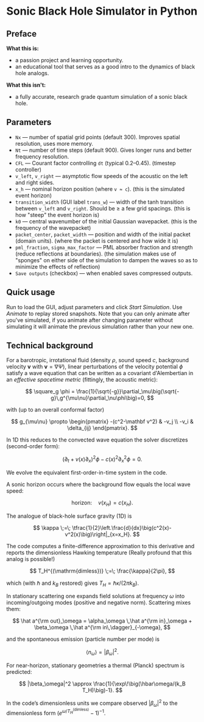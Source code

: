 # Sonic Black Hole Simulator in Python

## Preface
**What this is:** 
- a passion project and learning opportunity.
- an educational tool that serves as a good intro to the dynamics of black hole analogs.

**What this isn't:**
- a fully accurate, research grade quantum simulation of a sonic black hole.

## Parameters
- `Nx` — number of spatial grid points (default 300). Improves spatial resolution, uses more memory.
- `Nt` — number of time steps (default 900). Gives longer runs and better frequency resolution.
- `CFL` — Courant factor controlling `dt` (typical 0.2–0.45). (timestep controller)
- `v_left`, `v_right` — asymptotic flow speeds of the acoustic on the left and right sides.
- `x_h` — nominal horizon position (where `v ≈ c`). (this is the simulated event horizon)
- `transition_width` (GUI label `trans_w`) — width of the tanh transition between `v_left` and `v_right`. Should be ≥ a few grid spacings. (this is how "steep" the event horizon is)
- `k0` — central wavenumber of the initial Gaussian wavepacket. (this is the frequency of the wavepacket)
- `packet_center`, `packet_width` — position and width of the initial packet (domain units). (where the packet is centered and how wide it is)
- `pml_fraction`, `sigma_max_factor` — PML absorber fraction and strength (reduce reflections at boundaries). (the simulation makes use of "sponges" on either side of the simulation to dampen the waves so as to minimize the effects of reflection)
- `Save outputs` (checkbox) — when enabled saves compressed outputs.

## Quick usage
Run to load the GUI, adjust parameters and click *Start Simulation*. Use *Animate* to replay stored snapshots. Note that you can only animate after you've simulated, if you animate after changing parameter without simulating it will animate the previous simulation rather than your new one.

## Technical background

For a barotropic, irrotational fluid (density $\rho$, sound speed $c$, background velocity $\mathbf v$ with $\mathbf v=\nabla\Psi$), linear perturbations of the velocity potential $\phi$ satisfy a wave equation that can be written as a covariant d'Alembertian in an *effective spacetime metric* (fittingly, the acoustic metric):

$$
\square_g \phi
= \frac{1}{\sqrt{-g}}\partial_\mu\big(\sqrt{-g}\,g^{\mu\nu}\partial_\nu\phi\big)=0,
$$

with (up to an overall conformal factor)

$$
g_{\mu\nu} \propto
\begin{pmatrix}
-(c^2-\mathbf v^2) & -v_j \\
-v_i & \delta_{ij}
\end{pmatrix}.
$$

In 1D this reduces to the convected wave equation the solver discretizes (second-order form):

$$
(\partial_t + v(x)\partial_x)^2\phi - c(x)^2\partial_x^2\phi = 0.
$$

We evolve the equivalent first-order-in-time system in the code.



A sonic horizon occurs where the background flow equals the local wave speed:

$$
\text{horizon:}\quad v(x_H)=c(x_H).
$$

The analogue of black-hole surface gravity (1D) is

$$
\kappa \;=\; \tfrac{1}{2}\left.\frac{d}{dx}\big(c^2(x)-v^2(x)\big)\right|_{x=x_H}.
$$

The code computes a finite-difference approximation to this derivative and reports the dimensionless Hawking temperature (Really profound that this analog is possible!)

$$
T_H^{(\mathrm{dimless})} \;=\; \frac{\kappa}{2\pi},
$$

which (with $\hbar$ and $k_B$ restored) gives $T_H=\hbar\kappa/(2\pi k_B)$.


In stationary scattering one expands field solutions at frequency $\omega$ into incoming/outgoing modes (positive and negative norm). Scattering mixes them:

$$
\hat a^{\rm out}_\omega = \alpha_\omega \,\hat a^{\rm in}_\omega + \beta_\omega \,\hat a^{\rm in\,\dagger}_{-\omega},
$$

and the spontaneous emission (particle number per mode) is

$$
\langle n_\omega\rangle = |\beta_\omega|^2.
$$

For near-horizon, stationary geometries a thermal (Planck) spectrum is predicted:

$$
|\beta_\omega|^2 \approx \frac{1}{\exp\!\big(\hbar\omega/(k_B T_H)\big)-1}.
$$

In the code’s dimensionless units we compare observed $|\beta_\omega|^2$ to the dimensionless form $(e^{\omega/T_H^{(\mathrm{dimless})}}-1)^{-1}$.




